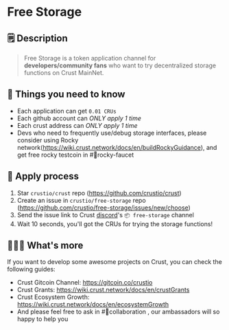 # Free Storage

## 🗒 Description

> Free Storage is a token application channel for **developers/community fans** who want to try decentralized storage functions on Crust MainNet.

## 👀 Things you need to know

- Each application can get `0.01 CRUs`
- Each github account can *ONLY apply 1 time*
- Each crust address can *ONLY apply 1 time*
- Devs who need to frequently use/debug storage interfaces, please consider using Rocky network(https://wiki.crust.network/docs/en/buildRockyGuidance), and get free rocky testcoin in #🚰rocky-faucet

## 🚀 Apply process

1. Star `crustio/crust` repo (https://github.com/crustio/crust)
2. Create an issue in `crustio/free-storage` repo (https://github.com/crustio/free-storage/issues/new/choose)
3. Send the issue link to Crust [discord](https://discord.gg/WQQHnyKCmn)'s `📦 free-storage` channel
4. Wait 10 seconds, you'll got the CRUs for trying the storage functions!

## 🙋🏻‍♂️ What's more

If you want to develop some awesome projects on Crust, you can check the following guides:

- Crust Gitcoin Channel: https://gitcoin.co/crustio
- Crust Grants: https://wiki.crust.network/docs/en/crustGrants
- Crust Ecosystem Growth: https://wiki.crust.network/docs/en/ecosystemGrowth
- And please feel free to ask in #🤝collaboration , our ambassadors will so happy to help you
